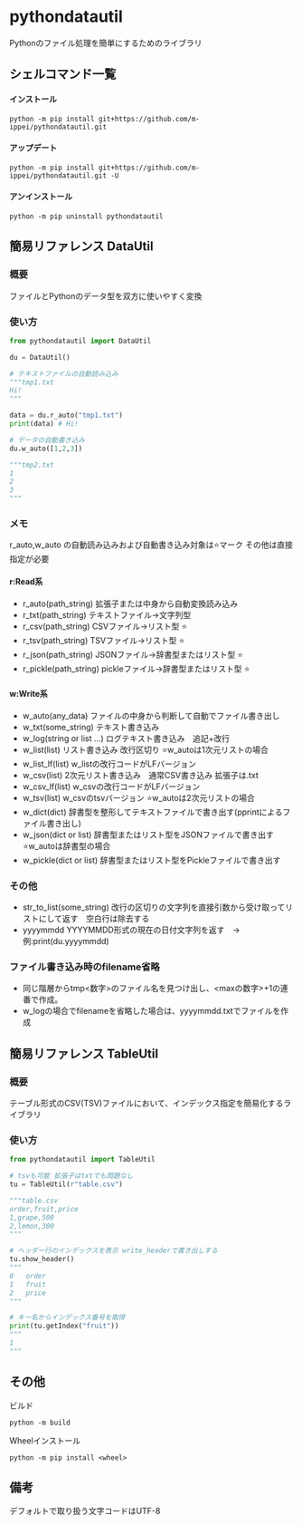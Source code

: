 # pythondatautil
Pythonのファイル処理を簡単にするためのライブラリ


## シェルコマンド一覧
#### インストール
```console
python -m pip install git+https://github.com/m-ippei/pythondatautil.git
```
#### アップデート
```console
python -m pip install git+https://github.com/m-ippei/pythondatautil.git -U
```
#### アンインストール
```console
python -m pip uninstall pythondatautil
```

## 簡易リファレンス DataUtil

### 概要

ファイルとPythonのデータ型を双方に使いやすく変換

### 使い方
```Python
from pythondatautil import DataUtil

du = DataUtil()

# テキストファイルの自動読み込み
"""tmp1.txt
Hi!
"""

data = du.r_auto("tmp1.txt")
print(data) # Hi!

# データの自動書き込み
du.w_auto([1,2,3]) 

"""tmp2.txt
1
2
3
"""
```

### メモ
r_auto,w_auto の自動読み込みおよび自動書き込み対象は⭐️マーク その他は直接指定が必要

#### r:Read系
* r_auto(path_string) 拡張子または中身から自動変換読み込み
* r_txt(path_string) テキストファイル→文字列型
* r_csv(path_string) CSVファイル→リスト型 ⭐️
* r_tsv(path_string) TSVファイル→リスト型 ⭐️
* r_json(path_string) JSONファイル→辞書型またはリスト型 ⭐️
* r_pickle(path_string) pickleファイル→辞書型またはリスト型 ⭐️

#### w:Write系
* w_auto(any_data) ファイルの中身から判断して自動でファイル書き出し
* w_txt(some_string) テキスト書き込み
* w_log(string or list ...) ログテキスト書き込み　追記+改行
* w_list(list) リスト書き込み 改行区切り ⭐️w_autoは1次元リストの場合
* w_list_lf(list) w_listの改行コードがLFバージョン
* w_csv(list) 2次元リスト書き込み　通常CSV書き込み 拡張子は.txt
* w_csv_lf(list) w_csvの改行コードがLFバージョン
* w_tsv(list) w_csvのtsvバージョン ⭐️w_autoは2次元リストの場合
* w_dict(dict) 辞書型を整形してテキストファイルで書き出す(pprintによるファイル書き出し) 
* w_json(dict or list) 辞書型またはリスト型をJSONファイルで書き出す ⭐️w_autoは辞書型の場合
* w_pickle(dict or list) 辞書型またはリスト型をPickleファイルで書き出す

### その他

* str_to_list(some_string) 改行の区切りの文字列を直接引数から受け取ってリストにして返す　空白行は除去する
* yyyymmdd YYYYMMDD形式の現在の日付文字列を返す　→例:print(du.yyyymmdd)

### ファイル書き込み時のfilename省略
* 同じ階層からtmp<数字>のファイル名を見つけ出し、<maxの数字>+1の連番で作成。
* w_logの場合でfilenameを省略した場合は、yyyymmdd.txtでファイルを作成

## 簡易リファレンス TableUtil

### 概要
テーブル形式のCSV(TSV)ファイルにおいて、インデックス指定を簡易化するライブラリ

### 使い方
```Python
from pythondatautil import TableUtil

# tsvも可能 拡張子はtxtでも問題なし
tu = TableUtil(r"table.csv")

"""table.csv
order,fruit,price
1,grape,500
2,lemon,300
"""

# ヘッダー行のインデックスを表示 write_headerで書き出しする
tu.show_header()
"""
0	order
1	fruit
2	price
"""

# キー名からインデックス番号を取得
print(tu.getIndex("fruit"))
"""
1
"""
```

## その他

ビルド
```console
python -m build
```

Wheelインストール
```console
python -m pip install <wheel>
```

## 備考
デフォルトで取り扱う文字コードはUTF-8


